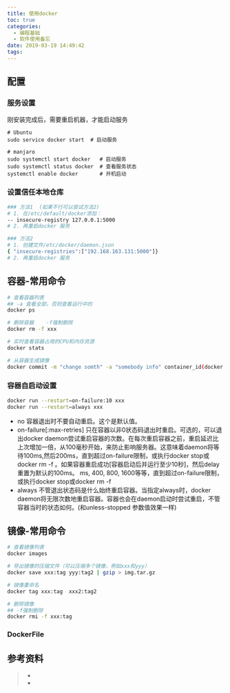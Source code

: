 ```yaml
---
title: 使用docker
toc: true
categories:
  - 编程基础
  - 软件使用备忘
date: 2019-03-19 14:49:42
tags:
---
```




## 配置

### 



### 服务设置

刚安装完成后，需要重启机器，才能启动服务

```
# Ubuntu
sudo service docker start  # 启动服务

# manjaro
sudo systemctl start docker   # 启动服务
sudo systemctl status docker  # 查看服务状态
systemctl enable docker       # 开机启动
```

### 设置信任本地仓库

```bash
### 方法1  (如果不行可以尝试方法2)
# 1. 在/etc/default/docker添加：
-- insecure-registry 127.0.0.1:5000
# 2. 再重启docker 服务

### 方法2
# 1. 创建文件/etc/docker/daemon.json
{ "insecure-registries":["192.168.163.131:5000"]}
# 2. 再重启docker 服务
```

## 容器-常用命令

```bash
# 查看容器列表 
## -a 查看全部，否则查看运行中的
docker ps

# 删除容器    -f强制删除
docker rm -f xxx

# 实时查看容器占用的CPU和内存资源
docker stats

# 从容器生成镜像
docker commit -m "change somth" -a "somebody info" container_id(docker ps -a获取id) 新镜像名字
```

### 容器自启动设置

```bash
docker run --restart=on-failure:10 xxx
docker run --restart=always xxx
```

- no   容器退出时不要自动重启。这个是默认值。
- on-failure[:max-retries]     只在容器以非0状态码退出时重启。可选的，可以退出docker daemon尝试重启容器的次数。在每次重启容器之前，重启延迟比上次增加一倍，从100毫秒开始，来防止影响服务器。这意味着daemon将等待100ms,然后200ms，直到超过on-failure限制，或执行docker stop或docker rm -f 。如果容器重启成功[容器启动后并运行至少10秒]，然后delay重置为默认的100ms。
  ms, 400, 800, 1600等等，直到超过on-failure限制，或执行docker stop或docker rm -f
- always     不管退出状态码是什么始终重启容器。当指定always时，docker daemon将无限次数地重启容器。容器也会在daemon启动时尝试重启，不管容器当时的状态如何。(和unless-stopped 参数值效果一样)

  



## 镜像-常用命令

```bash
# 查看镜像列表
docker images

# 导出镜像的压缩文件（可以压缩多个镜像，例如xxx和yyy）
docker save xxx:tag yyy:tag2 | gzip > img.tar.gz  

# 镜像重命名
docker tag xxx:tag  xxx2:tag2

# 删除镜像  
## -f强制删除
docker rmi -f xxx:tag

```

### DockerFile



## 参考资料
> - []()
> - []()
